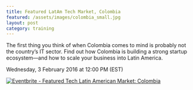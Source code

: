 ```yaml
---
title: Featured LatAm Tech Market, Colombia
featured: /assets/images/colombia_small.jpg
layout: post
category: training
---
```


<p>
The first thing you think of when Colombia comes to mind is probably not the country’s IT sector. Find out how Colombia is building a strong startup ecosystem&mdash;and how to scale your business into Latin America.

</p>
<!--more-->
<p>
Wednesday, 3 February 2016 at 12:00 PM (EST) 
</p>
<p>
<a href="https://www.eventbrite.ca/e/featured-tech-latin-american-market-colombia-tickets-20704159699?ref=ebtnebregn" target="_blank"><img src="https://www.eventbrite.ca/custombutton?eid=20704159699" alt="Eventbrite - Featured Tech Latin American Market: Colombia" /></a>
</p>
